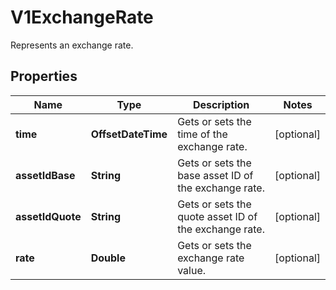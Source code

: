 

# V1ExchangeRate

Represents an exchange rate.

## Properties

| Name | Type | Description | Notes |
|------------ | ------------- | ------------- | -------------|
|**time** | **OffsetDateTime** | Gets or sets the time of the exchange rate. |  [optional] |
|**assetIdBase** | **String** | Gets or sets the base asset ID of the exchange rate. |  [optional] |
|**assetIdQuote** | **String** | Gets or sets the quote asset ID of the exchange rate. |  [optional] |
|**rate** | **Double** | Gets or sets the exchange rate value. |  [optional] |



